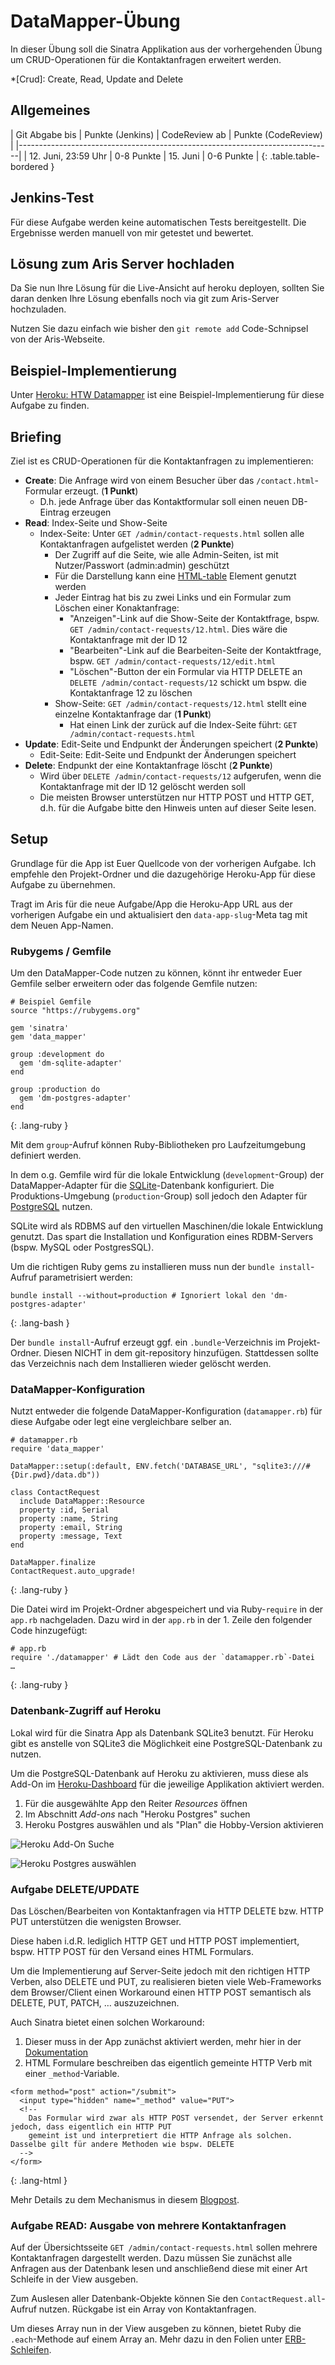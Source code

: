 # DataMapper-Übung

In dieser Übung soll die Sinatra Applikation aus der vorhergehenden Übung um CRUD-Operationen
für die Kontaktanfragen erweitert werden.

*[Crud]: Create, Read, Update and Delete


## Allgemeines

| Git Abgabe bis      | Punkte (Jenkins) | CodeReview ab | Punkte (CodeReview) |
|------------------------------------------------------------------------------|
| 12. Juni, 23:59 Uhr | 0-8 Punkte       | 15. Juni      | 0-6 Punkte          |
{: .table.table-bordered }


## Jenkins-Test

Für diese Aufgabe werden keine automatischen Tests bereitgestellt. Die Ergebnisse werden manuell
von mir getestet und bewertet.


## Lösung zum Aris Server hochladen

Da Sie nun Ihre Lösung für die Live-Ansicht auf heroku deployen, sollten Sie daran denken Ihre
Lösung ebenfalls noch via git zum Aris-Server hochzuladen.

Nutzen Sie dazu einfach wie bisher den `git remote add` Code-Schnipsel von der Aris-Webseite.


## Beispiel-Implementierung

Unter [Heroku: HTW Datamapper](https://htw-datamapper-hello-world.herokuapp.com/) ist eine
Beispiel-Implementierung für diese Aufgabe zu finden.


## Briefing

Ziel ist es CRUD-Operationen für die Kontaktanfragen zu implementieren:

* **Create**: Die Anfrage wird von einem Besucher über das `/contact.html`-Formular erzeugt. (**1 Punkt**)
  * D.h. jede Anfrage über das Kontaktformular soll einen neuen DB-Eintrag erzeugen
* **Read**: Index-Seite und Show-Seite
  * Index-Seite: Unter `GET /admin/contact-requests.html` sollen alle Kontaktanfragen aufgelistet werden (**2 Punkte**)
    * Der Zugriff auf die Seite, wie alle Admin-Seiten, ist mit Nutzer/Passwort (admin:admin) geschützt
    * Für die Darstellung kann eine [HTML-table](https://developer.mozilla.org/en-US/docs/Web/HTML/Element/table) Element genutzt werden
    * Jeder Eintrag hat bis zu zwei Links und ein Formular zum Löschen einer Konaktanfrage:
      * "Anzeigen"-Link auf die Show-Seite der Kontaktfrage, bspw. `GET /admin/contact-requests/12.html`. Dies wäre die Kontaktanfrage mit der ID 12
      * "Bearbeiten"-Link auf die Bearbeiten-Seite der Kontaktfrage, bspw. `GET /admin/contact-requests/12/edit.html`
      * "Löschen"-Button der ein Formular via HTTP DELETE an `DELETE /admin/contact-requests/12` schickt um bspw. die Kontaktanfrage 12 zu löschen
    * Show-Seite: `GET /admin/contact-requests/12.html` stellt eine einzelne Kontaktanfrage dar (**1 Punkt**)
      * Hat einen Link der zurück auf die Index-Seite führt: `GET /admin/contact-requests.html`
* **Update**: Edit-Seite und Endpunkt der Änderungen speichert (**2 Punkte**)
  * Edit-Seite: Edit-Seite und Endpunkt der Änderungen speichert
* **Delete**: Endpunkt der eine Kontaktanfrage löscht (**2 Punkte**)
  * Wird über `DELETE /admin/contact-requests/12` aufgerufen, wenn die Kontaktanfrage mit der ID 12 gelöscht werden soll
  * Die meisten Browser unterstützen nur HTTP POST und HTTP GET, d.h. für die Aufgabe
    bitte den Hinweis unten auf dieser Seite lesen.


## Setup

Grundlage für die App ist Euer Quellcode von der vorherigen Aufgabe. Ich empfehle den
Projekt-Ordner und die dazugehörige Heroku-App für diese Aufgabe zu übernehmen.

Tragt im Aris für die neue Aufgabe/App die Heroku-App URL aus der vorherigen Aufgabe
ein und aktualisiert den `data-app-slug`-Meta tag mit dem Neuen App-Namen.


### Rubygems / Gemfile

Um den DataMapper-Code nutzen zu können, könnt ihr entweder Euer Gemfile selber erweitern
oder das folgende Gemfile nutzen:

~~~
# Beispiel Gemfile
source "https://rubygems.org"

gem 'sinatra'
gem 'data_mapper'

group :development do
  gem 'dm-sqlite-adapter'
end

group :production do
  gem 'dm-postgres-adapter'
end
~~~
{: .lang-ruby }

Mit dem `group`-Aufruf können Ruby-Bibliotheken pro Laufzeitumgebung definiert werden.

In dem o.g. Gemfile wird für die lokale Entwicklung (`development`-Group) der DataMapper-Adapter
für die [SQLite](https://www.sqlite.org/)-Datenbank konfiguriert. Die Produktions-Umgebung (`production`-Group) soll
jedoch den Adapter für [PostgreSQL](https://www.postgresql.org/) nutzen.

SQLite wird als RDBMS auf den virtuellen Maschinen/die lokale Entwicklung genutzt. Das spart
die Installation und Konfiguration eines RDBM-Servers (bspw. MySQL oder PostgresSQL).

Um die richtigen Ruby gems zu installieren muss nun der `bundle install`-Aufruf parametrisiert werden:

~~~
bundle install --without=production # Ignoriert lokal den 'dm-postgres-adapter'
~~~
{: .lang-bash }

Der `bundle install`-Aufruf erzeugt ggf. ein `.bundle`-Verzeichnis im Projekt-Ordner. Diesen NICHT
in dem git-repository hinzufügen. Stattdessen sollte das Verzeichnis nach dem Installieren wieder gelöscht werden.


### DataMapper-Konfiguration

Nutzt entweder die folgende DataMapper-Konfiguration (`datamapper.rb`) für diese Aufgabe
oder legt eine vergleichbare selber an.

~~~
# datamapper.rb
require 'data_mapper'

DataMapper::setup(:default, ENV.fetch('DATABASE_URL', "sqlite3:///#{Dir.pwd}/data.db"))

class ContactRequest
  include DataMapper::Resource
  property :id, Serial
  property :name, String
  property :email, String
  property :message, Text
end

DataMapper.finalize
ContactRequest.auto_upgrade!
~~~
{: .lang-ruby }

Die Datei wird im Projekt-Ordner abgespeichert und via Ruby-`require` in der  `app.rb`
nachgeladen. Dazu wird in der `app.rb` in der 1. Zeile den folgender Code hinzugefügt:

~~~
# app.rb
require './datamapper' # Lädt den Code aus der `datamapper.rb`-Datei
…
~~~
{: .lang-ruby }


### Datenbank-Zugriff auf Heroku

Lokal wird für die Sinatra App als Datenbank SQLite3 benutzt. Für Heroku gibt es
anstelle von SQLite3 die Möglichkeit eine PostgreSQL-Datenbank zu nutzen.

Um die PostgreSQL-Datenbank auf Heroku zu aktivieren, muss diese als Add-On im
[Heroku-Dashboard](https://dashboard.heroku.com/apps) für die jeweilige Applikation aktiviert werden.

1. Für die ausgewählte App den Reiter *Resources* öffnen
1. Im Abschnitt *Add-ons* nach "Heroku Postgres" suchen
1. Heroku Postgres auswählen und als "Plan" die Hobby-Version aktivieren

![Heroku Add-On Suche](exercises/datamapper/heroku-addon-suche.png)

![Heroku Postgres auswählen](exercises/datamapper/heroku-addon-auswahl.png)


### Aufgabe DELETE/UPDATE

Das Löschen/Bearbeiten von Kontaktanfragen via HTTP DELETE bzw. HTTP PUT unterstützen die wenigsten Browser.

Diese haben i.d.R. lediglich HTTP GET und HTTP POST implementiert, bspw. HTTP POST für den Versand eines
HTML Formulars.

Um die Implementierung auf Server-Seite jedoch mit den richtigen HTTP Verben, also DELETE und PUT, zu realisieren
bieten viele Web-Frameworks dem Browser/Client einen Workaround einen HTTP POST semantisch als DELETE, PUT, PATCH, …
auszuzeichnen.

Auch Sinatra bietet einen solchen Workaround:

1. Dieser muss in der App zunächst aktiviert werden, mehr hier in der [Dokumentation](http://www.sinatrarb.com/configuration.html#methodoverride---enabledisable-the-post-method-hack)
2. HTML Formulare beschreiben das eigentlich gemeinte HTTP Verb mit einer `_method`-Variable.

~~~
<form method="post" action="/submit">
  <input type="hidden" name="_method" value="PUT">
  <!--
    Das Formular wird zwar als HTTP POST versendet, der Server erkennt jedoch, dass eigentlich ein HTTP PUT
    gemeint ist und interpretiert die HTTP Anfrage als solchen. Dasselbe gilt für andere Methoden wie bspw. DELETE
  -->
</form>
~~~
{: .lang-html }

Mehr Details zu dem Mechanismus in diesem [Blogpost](http://mikeebert.tumblr.com/post/26877173686/quick-tip-using-put-and-delete-in-sinatra).


### Aufgabe READ: Ausgabe von mehrere Kontaktanfragen

Auf der Übersichtsseite `GET /admin/contact-requests.html` sollen mehrere Kontaktanfragen
dargestellt werden. Dazu müssen Sie zunächst alle Anfragen aus der Datenbank lesen und
anschließend diese mit einer Art Schleife in der View ausgeben.

Zum Auslesen aller Datenbank-Objekte können Sie den `ContactRequest.all`-Aufruf nutzen.
Rückgabe ist ein Array von Kontaktanfragen.

Um dieses Array nun in der View ausgeben zu können, bietet Ruby die `.each`-Methode auf
einem Array an. Mehr dazu in den Folien unter [ERB-Schleifen](https://portal.htw-webtech.com/site/courses/ss2016/slides/06-sinatra-rubygems-bundler.html#erb-schleifen).
